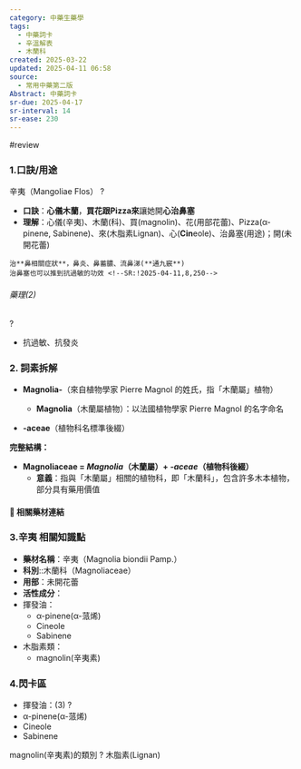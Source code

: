 ```yaml
---
category: 中藥生藥學
tags:
  - 中藥詞卡
  - 辛溫解表
  - 木蘭科
created: 2025-03-22
updated: 2025-04-11 06:58
source:
  - 常用中藥第二版
Abstract: 中藥詞卡
sr-due: 2025-04-17
sr-interval: 14
sr-ease: 230
---
```

#review 

### 1.口訣/用途
辛夷（Mangoliae Flos）
?
- **口訣**：**心儀木蘭**，**買花跟Pizza來**讓她開**心治鼻塞**
- **理解**：心儀(辛夷)、木蘭(科)、買(magnolin)、花(用部花蕾)、Pizza(α-pinene, Sabinene)、來(木脂素Lignan)、心(**Cin**eole)、治鼻塞(用途)；開(未開花蕾)
> 
	治**鼻相關症狀**，鼻炎、鼻蓄膿、流鼻涕(**通九竅**)
	治鼻塞也可以推到抗過敏的功效 <!--SR:!2025-04-11,8,250-->

###### 藥理(2)
?
- 抗過敏、抗發炎 <!--SR:!2025-04-04,1,190-->

### 2. 詞素拆解

- **Magnolia-**（來自植物學家 Pierre Magnol 的姓氏，指「木蘭屬」植物）
  - **Magnolia**（木蘭屬植物）：以法國植物學家 Pierre Magnol 的名字命名

- **-aceae**（植物科名標準後綴）

**完整結構：**

- **Magnoliaceae = *Magnolia*（木蘭屬）+ *-aceae*（植物科後綴）**  
  - **意義**：指與「木蘭屬」相關的植物科，即「木蘭科」，包含許多木本植物，部分具有藥用價值 


#### 📌 相關藥材連結







### 3.辛夷 相關知識點
- **藥材名稱**：辛夷（Magnolia biondii Pamp.）
- **科別**::木蘭科（Magnoliaceae） <!--SR:!2025-04-11,8,250-->
- **用部**：未開花蕾
- **活性成分**：
- 揮發油：
	- α-pinene(α-蒎烯)
	- Cineole
	- Sabinene
- 木脂素類：
	- magnolin(辛夷素)



### 4.閃卡區

- 揮發油：(3)
?
- α-pinene(α-蒎烯)
- Cineole
- Sabinene 

magnolin(辛夷素)的類別
?
木脂素(Lignan) <!--SR:!2025-04-07,4,230-->